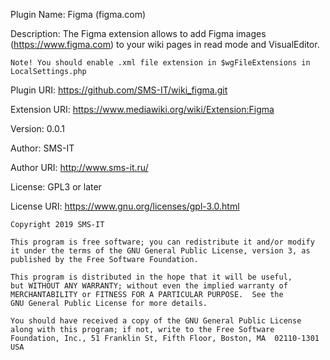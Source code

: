Plugin Name:	Figma (figma.com)

Description:
	The Figma extension allows to add Figma images (https://www.figma.com) to your wiki pages in read mode and VisualEditor.
	
	Note! You should enable .xml file extension in $wgFileExtensions in LocalSettings.php






Plugin URI:		https://github.com/SMS-IT/wiki_figma.git

Extension URI:	https://www.mediawiki.org/wiki/Extension:Figma

Version:		0.0.1

Author:			SMS-IT

Author URI:		http://www.sms-it.ru/

License:		GPL3 or later

License URI:	https://www.gnu.org/licenses/gpl-3.0.html



    Copyright 2019 SMS-IT 

    This program is free software; you can redistribute it and/or modify
    it under the terms of the GNU General Public License, version 3, as 
    published by the Free Software Foundation.

    This program is distributed in the hope that it will be useful,
    but WITHOUT ANY WARRANTY; without even the implied warranty of
    MERCHANTABILITY or FITNESS FOR A PARTICULAR PURPOSE.  See the
    GNU General Public License for more details.

    You should have received a copy of the GNU General Public License
    along with this program; if not, write to the Free Software
    Foundation, Inc., 51 Franklin St, Fifth Floor, Boston, MA  02110-1301  USA
    

